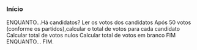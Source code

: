 #

### Início

ENQUANTO...Há candidatos?
Ler os votos dos candidatos
Após 50 votos (conforme os partidos),calcular o total de votos para cada candidato
Calcular total de votos nulos
Calcular total de votos em branco
FIM ENQUANTO...
FIM.


